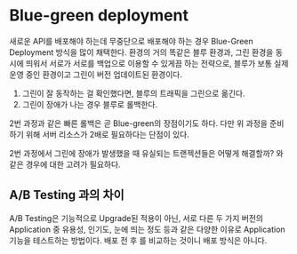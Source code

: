 # Blue-green deployment

새로운 API를 배포해야 하는데 무중단으로 배포해야 하는 경우 Blue-Green Deployment 방식을 많이 채택한다. 환경의 거의 똑같은 블루 환경과, 그린 환경을 동시에 띄워서
서로가 서로를 백업으로 이용할 수 있게끔 하는 전략으로, 블루가 보통 실제 운영 중인 환경이고 그린이 버전 업데이트된 환경이다.

1. 그린이 잘 동작하는 걸 확인했다면, 블루의 트래픽을 그린으로 옮긴다.
2. 그린이 장애가 나는 경우 블루로 롤백한다.

2번 과정과 같은 빠른 롤백은 곧 Blue-green의 장점이기도 하다. 다만 위 과정을 준비하기 위해 서버 리소스가 2배로 필요하다는 단점이 있다.

2번 과정에서 그린에 장애가 발생했을 때 유실되는 트랜젝션들은 어떻게 해결할까? 와 같은 경우에 대한 고려가 필요하다.

## A/B Testing 과의 차이

A/B Testing은 기능적으로 Upgrade된 적용이 아닌, 서로 다른 두 가지 버전의 Application 중 유용성, 인기도, 눈에 띄는 정도 등과 같은 다양한 이유로
Application 기능을 테스트하는 방법이다. 배포 전 후 를 비교하는 것이니 배포 방식은 아니다.
